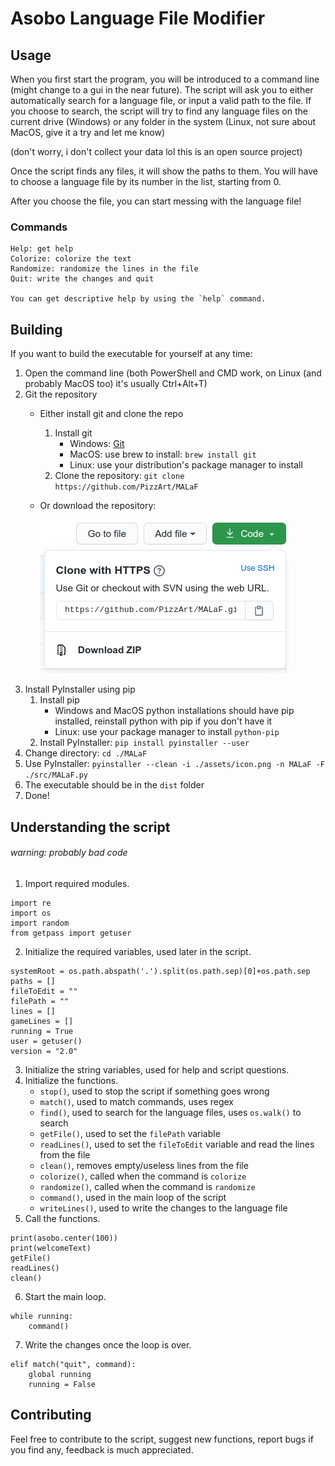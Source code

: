 # Asobo Language File Modifier

## Usage
When you first start the program, you will be introduced to a command line (might change to a gui in the near future). The script will ask you to either automatically search for a language file, or input a valid path to the file. If you choose to search, the script will try to find any language files on the current drive (Windows) or any folder in the system (Linux, not sure about MacOS, give it a try and let me know)

(don't worry, i don't collect your data lol this is an open source project)

Once the script finds any files, it will show the paths to them. You will have to choose a language file by its number in the list, starting from 0.

After you choose the file, you can start messing with the language file!

### Commands
```
Help: get help
Colorize: colorize the text
Randomize: randomize the lines in the file
Quit: write the changes and quit

You can get descriptive help by using the `help` command.
```
## Building
If you want to build the executable for yourself at any time:
1. Open the command line (both PowerShell and CMD work, on Linux (and probably MacOS too) it's usually Ctrl+Alt+T)
2. Git the repository
    * Either install git and clone the repo
        1. Install git
            * Windows: [Git](https://git-scm.com/download/win)
            * MacOS: use brew to install: `brew install git`
            * Linux: use your distribution's package manager to install
        2. Clone the repository: `git clone https://github.com/PizzArt/MALaF`
    * Or download the repository:

        ![Download ZIP image](/assets/download_zip.png)
3. Install PyInstaller using pip
    1. Install pip
        * Windows and MacOS python installations should have pip installed, reinstall python with pip if you don't have it
        * Linux: use your package manager to install `python-pip`
    2. Install PyInstaller: `pip install pyinstaller --user`
4. Change directory: `cd ./MALaF`
5. Use PyInstaller: `pyinstaller --clean -i ./assets/icon.png -n MALaF -F ./src/MALaF.py`
6. The executable should be in the `dist` folder
7. Done!
## Understanding the script

###### warning: probably bad code

1. Import required modules.
```
import re
import os
import random
from getpass import getuser
```
2. Initialize the required variables, used later in the script.
```
systemRoot = os.path.abspath('.').split(os.path.sep)[0]+os.path.sep
paths = []
fileToEdit = ""
filePath = ""
lines = []
gameLines = []
running = True
user = getuser()
version = "2.0"
```
3. Initialize the string variables, used for help and script questions.
4. Initialize the functions.
    * `stop()`, used to stop the script if something goes wrong
    * `match()`, used to match commands, uses regex
    * `find()`, used to search for the language files, uses `os.walk()` to search
    * `getFile()`, used to set the `filePath` variable
    * `readLines()`, used to set the `fileToEdit` variable and read the lines from the file
    * `clean()`, removes empty/useless lines from the file
    * `colorize()`, called when the command is `colorize`
    * `randomize()`, called when the command is `randomize`
    * `command()`, used in the main loop of the script
    * `writeLines()`, used to write the changes to the language file
5. Call the functions.
```
print(asobo.center(100))
print(welcomeText)
getFile()
readLines()
clean()
```
6. Start the main loop.
```
while running:
    command()
```
7. Write the changes once the loop is over.
```
elif match("quit", command):
    global running
    running = False
```
## Contributing
Feel free to contribute to the script, suggest new functions, report bugs if you find any, feedback is much appreciated.